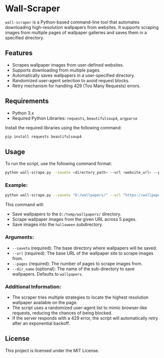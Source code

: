 # Wall-Scraper

`wall-scraper` is a Python-based command-line tool that automates downloading high-resolution wallpapers from websites. It supports scraping images from multiple pages of wallpaper galleries and saves them in a specified directory.

## Features

- Scrapes wallpaper images from user-defined websites.
- Supports downloading from multiple pages.
- Automatically saves wallpapers in a user-specified directory.
- Randomized user-agent selection to avoid request blocks.
- Retry mechanism for handling 429 (Too Many Requests) errors.

## Requirements

- Python 3.x
- Required Python Libraries: `requests`, `beautifulsoup4`, `argparse`

Install the required libraries using the following command:

```bash
pip install requests beautifulsoup4
```

## Usage

To run the script, use the following command format:

```bash
python wall-scrape.py --saveto <directory_path> --url <website_url> --pages <number_of_pages> [--dir_name <subdirectory_name>]
```

### Example:

```bash
python wall-scrape.py --saveto "D:/wallpapers/" --url "https://wallpaperscraft.com/tag/pumpkins/3840x2160" --pages 5 --dir_name "halloween"
```

This command will:

- Save wallpapers to the `D:/temp/wallpapers/` directory.
- Scrape wallpaper images from the given URL across 5 pages.
- Save images into the `halloween` subdirectory.

### Arguments:

- `--saveto` (required): The base directory where wallpapers will be saved.
- `--url` (required): The base URL of the wallpaper site to scrape images from.
- `--pages` (required): The number of pages to scrape images from.
- `--dir_name` (optional): The name of the sub-directory to save wallpapers. Defaults to `wallpapers`.

### Additional Information:

- The scraper tries multiple strategies to locate the highest resolution wallpaper available on the page.
- The script uses a randomized user-agent list to mimic browser-like requests, reducing the chances of being blocked.
- If the server responds with a 429 error, the script will automatically retry after an exponential backoff.

## License

This project is licensed under the MIT License.
